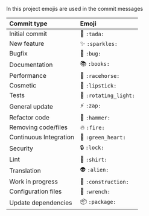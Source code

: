 In this project emojis are used in the commit messages

|   Commit type              | Emoji                                         |
|:---------------------------|:----------------------------------------------|
| Initial commit             | :tada: `:tada:`                               |
| New feature                | :sparkles: `:sparkles:`                       |
| Bugfix                     | :bug: `:bug:`                                 |
| Documentation              | :books: `:books:`                             |
| Performance                | :racehorse: `:racehorse:`                     |
| Cosmetic                   | :lipstick: `:lipstick:`                       |
| Tests                      | :rotating_light: `:rotating_light:`           |
| General update             | :zap: `:zap:`                                 |
| Refactor code              | :hammer: `:hammer:`                           |
| Removing code/files        | :fire: `:fire:`                               |
| Continuous Integration     | :green_heart: `:green_heart:`                 |
| Security                   | :lock: `:lock:`                               |
| Lint                       | :shirt: `:shirt:`                             |
| Translation                | :alien: `:alien:`                             |
| Work in progress           | :construction:  `:construction:`              |
| Configuration files        | :wrench: `:wrench:`                           |
| Update dependencies        | :package: `:package:`                         ||